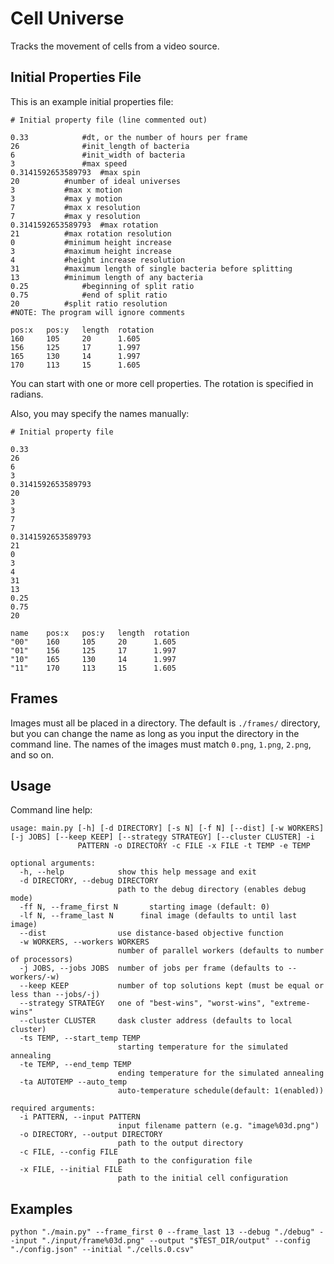 Cell Universe
=============

Tracks the movement of cells from a video source.

Initial Properties File
-----------------------

This is an example initial properties file:

``` sourceCode
# Initial property file (line commented out)

0.33   	  	   	#dt, or the number of hours per frame
26    			#init_length of bacteria
6     			#init_width of bacteria
3     			#max speed
0.3141592653589793	#max spin
20			#number of ideal universes
3			#max x motion
3			#max y motion
7			#max x resolution
7			#max y resolution
0.3141592653589793	#max rotation
21			#max rotation resolution
0			#minimum height increase
3			#maximum height increase
4			#height increase resolution
31			#maximum length of single bacteria before splitting
13			#minimum length of any bacteria
0.25			#beginning of split ratio
0.75			#end of split ratio
20			#split ratio resolution
#NOTE: The program will ignore comments

pos:x   pos:y   length  rotation
160     105     20      1.605
156     125     17      1.997
165     130     14      1.997
170     113     15      1.605
```
You can start with one or more cell properties. The rotation is specified in
radians.

Also, you may specify the names manually:

``` sourceCode
# Initial property file

0.33
26
6
3
0.3141592653589793
20
3
3
7
7
0.3141592653589793
21
0
3
4
31
13
0.25
0.75
20

name    pos:x   pos:y   length  rotation
"00"    160     105     20      1.605
"01"    156     125     17      1.997
"10"    165     130     14      1.997
"11"    170     113     15      1.605
```

Frames
------

Images must all be placed in a directory. The default is `./frames/` directory, but you can change the name as long as you input the directory in the command line. The names of the images must match `0.png`, `1.png`, `2.png`, and so on.

Usage
-----

Command line help:

``` sourceCode
usage: main.py [-h] [-d DIRECTORY] [-s N] [-f N] [--dist] [-w WORKERS] [-j JOBS] [--keep KEEP] [--strategy STRATEGY] [--cluster CLUSTER] -i
               PATTERN -o DIRECTORY -c FILE -x FILE -t TEMP -e TEMP

optional arguments:
  -h, --help            show this help message and exit
  -d DIRECTORY, --debug DIRECTORY
                        path to the debug directory (enables debug mode)
  -ff N, --frame_first N       starting image (default: 0)
  -lf N, --frame_last N      final image (defaults to until last image)
  --dist                use distance-based objective function
  -w WORKERS, --workers WORKERS
                        number of parallel workers (defaults to number of processors)
  -j JOBS, --jobs JOBS  number of jobs per frame (defaults to --workers/-w)
  --keep KEEP           number of top solutions kept (must be equal or less than --jobs/-j)
  --strategy STRATEGY   one of "best-wins", "worst-wins", "extreme-wins"
  --cluster CLUSTER     dask cluster address (defaults to local cluster)
  -ts TEMP, --start_temp TEMP  
                        starting temperature for the simulated annealing
  -te TEMP, --end_temp TEMP
                        ending temperature for the simulated annealing
  -ta AUTOTEMP --auto_temp 
                        auto-temperature schedule(default: 1(enabled))

required arguments:
  -i PATTERN, --input PATTERN
                        input filename pattern (e.g. "image%03d.png")
  -o DIRECTORY, --output DIRECTORY
                        path to the output directory
  -c FILE, --config FILE
                        path to the configuration file
  -x FILE, --initial FILE
                        path to the initial cell configuration

```

Examples
--------

``` sourceCode
python "./main.py" --frame_first 0 --frame_last 13 --debug "./debug" --input "./input/frame%03d.png" --output "$TEST_DIR/output" --config "./config.json" --initial "./cells.0.csv"
```
